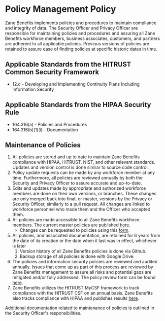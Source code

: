 # Policy Management Policy

Zane Benefits implements policies and procedures to maintain compliance and integrity of data. The Security Officer and Privacy Officer are responsible for maintaining policies and procedures and assuring all Zane Benefits workforce members, business associates, customers, and partners are adherent to all applicable policies. Previous versions of policies are retained to assure ease of finding policies at specific historic dates in time.

## Applicable Standards from the HITRUST Common Security Framework

* 12.c - Developing and Implementing Continuity Plans Including Information Security

## Applicable Standards from the HIPAA Security Rule

* 164.316(a) - Policies and Procedures
* 164.316(b)(1)(i) - Documentation

## Maintenance of Policies

1. All policies are stored and up to date to maintain Zane Benefits compliance with HIPAA, HITRUST, NIST, and other relevant standards. Updates and version control is done similar to source code control.
2. Policy update requests can be made by any workforce member at any time. Furthermore, all policies are reviewed annually by both the Security and Privacy Officer to assure accurate and up-to-date.
3. Edits and updates made by appropriate and authorized workforce members are done on their own versions, or branches. These changes are only merged back into final, or master, versions by the Privacy or Security Officer, similarly to a pull request. All changes are linked to workforce personnel who made them and the Officer who accepted them.
4. All policies are made accessible to all Zane Benefits workforce members. The current master policies are published [here](http://www.zanebenefits.com/policy/).
	* Changes can be requested to policies using this [form](TBD). 
5. All policies, and associated documentation, are retained for 6 years from the date of its creation or the date when it last was in effect, whichever is later
	1. Version history of all Zane Benefits policies is done via Github.
	2. Backup storage of all policies is done with Google Drive.
6. The policies and information security policies are reviewed and audited annually. Issues that come up as part of this process are reviewed by Zane Benefits management to assure all risks and potential gaps are mitigated and/or fully addressed. The policy review form can be found [here](TBD).
7. Zane Benefits utilizes the HITRUST MyCSF framework to track compliance with the HITRUST CSF on an annual basis. Zane Benefits also tracks compliance with HIPAA and publishes results [here](https://www.zanebenefits.com/hipaa/).

Additional documentation related to maintenance of policies is outlined in the Security Officer's responsibilities.